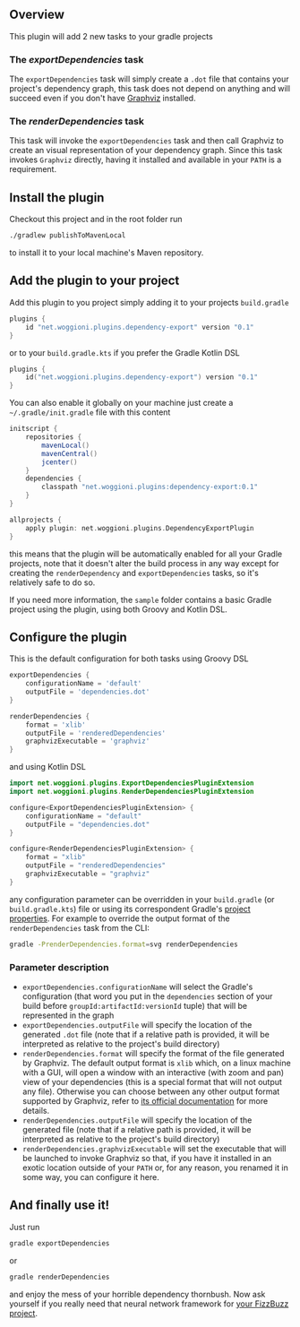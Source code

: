 ## Overview
This plugin will add 2 new tasks to your gradle projects

### The *exportDependencies* task
The `exportDependencies` task will simply create a `.dot` file that contains your project's dependency graph,
this task does not depend on anything and will succeed even if you don't have 
[Graphviz](https://www.graphviz.org) installed.

### The *renderDependencies* task
This task will invoke the `exportDependencies` task and then call Graphviz to create an visual 
representation of your dependency graph. Since this task invokes `Graphviz` directly, 
having it installed and available in your `PATH` is a requirement. 

## Install the plugin

Checkout this project and in the root folder run
```bash
./gradlew publishToMavenLocal
```
to install it to your local machine's Maven repository.

## Add the plugin to your project

Add this plugin to you project simply adding it to your projects `build.gradle`
```groovy
plugins {
    id "net.woggioni.plugins.dependency-export" version "0.1"
}
```

or to your `build.gradle.kts` if you prefer the Gradle Kotlin DSL

```kotlin
plugins {
    id("net.woggioni.plugins.dependency-export") version "0.1"
}
```

You can also enable it globally on your machine just create a `~/.gradle/init.gradle` file with this content

```groovy
initscript {
    repositories {
        mavenLocal()
        mavenCentral()
        jcenter()
    }
    dependencies {
        classpath "net.woggioni.plugins:dependency-export:0.1"
    }
}

allprojects {
    apply plugin: net.woggioni.plugins.DependencyExportPlugin
}
```

this means that the plugin will be automatically enabled for all your Gradle projects, 
note that it doesn't alter the build process in any way except for creating the
 `renderDependency` and `exportDependencies` tasks, so it's relatively safe to do so.

If you need more information, the `sample` folder contains a basic Gradle project using the plugin,
 using both Groovy and Kotlin DSL.
 
## Configure the plugin

This is the default configuration for both tasks using Groovy DSL

```groovy
exportDependencies {
    configurationName = 'default'
    outputFile = 'dependencies.dot'
}

renderDependencies {
    format = 'xlib'
    outputFile = 'renderedDependencies'
    graphvizExecutable = 'graphviz'
}
```

and using Kotlin DSL

```kotlin
import net.woggioni.plugins.ExportDependenciesPluginExtension
import net.woggioni.plugins.RenderDependenciesPluginExtension

configure<ExportDependenciesPluginExtension> {
    configurationName = "default"
    outputFile = "dependencies.dot"
}

configure<RenderDependenciesPluginExtension> {
    format = "xlib"
    outputFile = "renderedDependencies"
    graphvizExecutable = "graphviz"
}
```

any configuration parameter can be overridden in your `build.gradle` (or `build.gradle.kts`) file
or using its correspondent Gradle's [project properties](https://docs.gradle.org/current/userguide/build_environment.html#sec:project_properties).
For example to override the output format of the `renderDependencies` task from the CLI:  

```bash
gradle -PrenderDependencies.format=svg renderDependencies
```

### Parameter description

- `exportDependencies.configurationName` will select the Gradle's configuration 
(that word you put in the `dependencies` section of your build before `groupId:artifactId:versionId` tuple)
 that will be represented in the graph
- `exportDependencies.outputFile` will specify the location of the generated `.dot` file 
(note that if a relative path is provided, it will be interpreted as relative to the project's build directory)
- `renderDependencies.format` will specify the format of the file generated by Graphviz. 
The default output format is `xlib` which, on a linux machine with a GUI, will open 
a window with an interactive (with zoom and pan) view of your dependencies (this is a special format that
 will not output any file). Otherwise you can choose between any other output format supported by Graphviz, 
 refer to [its official documentation](https://graphviz.gitlab.io/_pages/doc/info/output.html) for more details.
- `renderDependencies.outputFile` will specify the location of the generated file (note that if a 
relative path is provided, it will be interpreted as relative to the project's build directory)
- `renderDependencies.graphvizExecutable` will set the executable that will be launched to invoke
Graphviz so that, if you have it installed in an exotic location outside of your `PATH` or, for
 any reason, you renamed it in some way, you can configure it here.

## And finally use it!

Just run

```bash
gradle exportDependencies
```

or

```bash
gradle renderDependencies
```

and enjoy the mess of your horrible dependency thornbush. 
Now ask yourself if you really need that neural network framework for 
[your FizzBuzz project](https://github.com/EnterpriseQualityCoding/FizzBuzzEnterpriseEdition).
